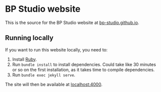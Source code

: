 # BP Studio website

This is the source for the BP Studio website at [bp-studio.github.io](https://bp-studio.github.io).

## Running locally

If you want to run this website locally, you need to:

1. Install [Ruby](https://www.ruby-lang.org/).
2. Run `bundle install` to install dependencies.
   Could take like 30 minutes or so on the first installation,
   as it takes time to compile dependencies.
3. Run `bundle exec jekyll serve`.

The site will then be available at [localhost:4000](http://localhost:4000).
